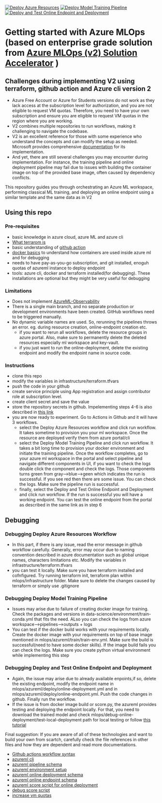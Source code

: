
[![Deploy Azure Resources](https://github.com/sangamdeuja/mlops/actions/workflows/iac-pipeline-tf.yml/badge.svg)](https://github.com/sangamdeuja/mlops/actions/workflows/iac-pipeline-tf.yml)
[![Deploy Model Training Pipeline](https://github.com/sangamdeuja/mlops/actions/workflows/deploy-model-training-pipeline-classical.yml/badge.svg)](https://github.com/sangamdeuja/mlops/actions/workflows/deploy-model-training-pipeline-classical.yml)
[![Deploy and Test Online Endpoint and Deployment](https://github.com/sangamdeuja/mlops/actions/workflows/deploy-online-endpoint-pipeline-classical.yml/badge.svg)](https://github.com/sangamdeuja/mlops/actions/workflows/deploy-online-endpoint-pipeline-classical.yml)

#  Getting started with Azure MLOps (based on enterprise grade solution from [Azure MLOps (v2) Solution Accelerator](https://github.com/Azure/mlops-v2) )
## Challenges during implementing V2 using terraform, github action and Azure cli version 2
- Azure Free Account or Azure for Students versions do not work as they lack access at the subscription level for authorization, and you are not eligible to request VM quotas. Therefore, you need to have your own subscription and ensure you are eligible to request VM quotas in the region where you are working.
- V2 combines multiple repositories to run workflows, making it challenging to navigate the codebase.
- V2 is an excellent reference for those with some experience who understand the concepts and can modify the setup as needed. Microsoft provides comprehensive [documentation](https://learn.microsoft.com/en-us/azure/machine-learning/how-to-setup-mlops-github-azure-ml?view=azureml-api-2&tabs=azure-shell) for its implementation.
- And yet, there are still several challenges you may encounter during implementation. For instance, the training pipeline and online deployment pipeline may fail due to issues with building the container image on top of the provided base image, often caused by dependency conflicts.

This repository guides you through orchestrating an Azure ML workspace, performing classical ML training, and deploying an online endpoint using a similar template and the same data as in V2
## Using this repo
### Pre-requisites 
- basic knowledge in azure cloud, azure ML and azure cli
- [What terrarom is](https://developer.hashicorp.com/terraform/intro)
- basic understanding of [github action](https://docs.github.com/en/actions/writing-workflows/quickstart)
- [docker basics](https://docs.docker.com/get-started/) to understand how containers are used inside azure ml and for debugging
- needs to have pay-as-you-go subscription, and git installed, enoguh quotas of azureml instance to deploy endpoint
- tools: azure cli, docker and terraform installed(for debugging). These installations are optional but they might be very useful for debugging

### Limitations
- Does not implement [AzureML-Observability](https://techcommunity.microsoft.com/blog/machinelearningblog/azureml-observability-a-scalable-and-extensible-solution-for-ml-monitoring-and-d/3474066)
- There is a single main branch, and no separate production or development environments have been created. GitHub workflows need to be triggered manually.
- No dynamic variable names are used. So, rerunning the pipelines throws an error. eg. during resource creation, online-endpoint creation etc.
    - if you want to rerun all workflows, delete the resource groups in azure portal. Also, make sure to permanently delete the deleted resources especially ml workspace and key-vault.
    - if you just want to run the online-deployment, delete the existing endpoint and modify the endpoint name in source code. 


### Instructions
- clone this repo
- modify the variables in infrastructure/terraform.tfvars 
- push the code in your github
- create service principle using App registration and assign contributor role at subscription level.
- create client secret and save the value
- store the repository secrets in github. Impelementing steps 4-6 is also described in [this link](https://learn.microsoft.com/en-us/azure/machine-learning/how-to-setup-mlops-github-azure-ml?view=azureml-api-2&tabs=azure-portal)
- you are now ready to experiment. Go to Actions in Github and it will have 3 workflows.
    - select the Deploy Azure Resources workflow and click run workflow. It takes sometime to provision you your ml workspace. Once the resource are deployed verify them from azure portal/cli
    - select the Deploy Model Training Pipeline and click run workflow. It takes a bit long time to provision your docker environment and initiate the training pipeline. Once the workflow completes, go to your azure ml workspace in the portal and select pipeline and navigate different components in UI, if you want to check the logs double click the component and check the logs. Those components turns green from gray-->blue-->geen which indicates the run is successful. If you see red then there are some issue. You can check the logs. Make sure the pipeline run is successful.
    - finally, select the Deploy and Test Online Endpoint and Deployment and click run workflow. If the run is successful you will have a working endpoint. You can test the online endpoint from the portal as described in the same link as in step 6 

## Debugging
### Debugging Deploy Azure Resources Workflow
- In this part, if there is any issue, read the error message in github workflow carefully. Generally, error may occur due to naming convention described in azure documentation such as global unique names, characters limitations etc. Modify the variables in infrastructure/terraform.tfvars
- you can test it locally. Make sure you have terraform installed and cofnfigured. Try running terraform init, terraform plan within mlops/infrastructure folder. Make sure to delete the changes caused by terraform or simply use .gitignore

### Debugging Deploy Model Training Pipeline
- Issues may arise due to failure of creating docker image for training. Check the packages and versions in data-science/environment/train-conda.yml that fits the need. ALso you can check the logs from azure workspace-->pipelines-->outputs + logs
- You can test if the docker build works with your requirements locally. Create the docker image with your requirements on top of base image mentioned in mlops/azureml/train/train-env.yml. Make sure the build is successful(need to have some docker skills). If the image build fails you can check the logs. Make sure you create python virtual environment while implementing this step

### Debugging  Deploy and Test Online Endpoint and Deployment
- Again, the issue may arise due to already available enpoints,if so, delete the existing endpoint, modify the endpoint name in mlops/azureml/deploy/online-deployment.yml and in mlops/azureml/deploy/online-endpoint.yml. Push the code changes in github. Finally run the workflow.
- If the issue is from docker image build or score.py, the azureml provides testing and deploying the endpoint locally. For that, you need to download the trained model and check mlops/debug-online-deployment/test-local-deployment path for local testing or follow [this tutorial](https://www.youtube.com/watch?v=bue85m7lbjQ&ab_channel=KevinFeasel)

Final suggestion: If you are aware of all of these technologies and want to build your own from scartch, carefully check the file references in other files and how they are dependent and read more documentations.
- [Github actions workflow syntax](https://docs.github.com/en/actions/writing-workflows/workflow-syntax-for-github-actions)
- [azureml cli](https://learn.microsoft.com/en-us/cli/azure/ml?view=azure-cli-latest)
- [azureml pipeline schema](https://learn.microsoft.com/en-us/azure/machine-learning/reference-yaml-job-pipeline?view=azureml-api-2)
- [azureml environment setup](https://learn.microsoft.com/en-us/azure/machine-learning/how-to-manage-environments-v2?view=azureml-api-2&tabs=cli)
- [azureml online deployment schema](https://learn.microsoft.com/en-us/azure/machine-learning/reference-yaml-deployment-managed-online?view=azureml-api-2)
- [azureml online endpoint schema](https://learn.microsoft.com/en-us/azure/machine-learning/reference-yaml-endpoint-online?view=azureml-api-2)
- [azureml score script for online deployment](https://learn.microsoft.com/en-us/azure/machine-learning/how-to-deploy-online-endpoints?view=azureml-api-2&tabs=cli)
- [debug score script](https://learn.microsoft.com/en-us/azure/machine-learning/how-to-inference-server-http?view=azureml-api-2)
- [increase vm quotas](https://learn.microsoft.com/en-us/azure/machine-learning/how-to-manage-quotas?view=azureml-api-2)
